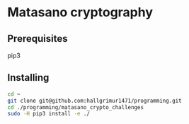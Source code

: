 # Matasano cryptography

## Prerequisites

pip3

## Installing

```bash
cd ~
git clone git@github.com:hallgrimur1471/programming.git
cd ./programming/matasano_crypto_challenges
sudo -H pip3 install -e ./
```
